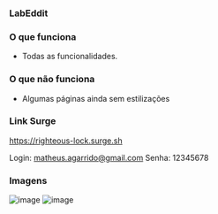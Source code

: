 ### LabEddit

### O que funciona
- Todas as funcionalidades.

### O que não funciona
- Algumas páginas ainda sem estilizações

### Link Surge 
https://righteous-lock.surge.sh

Login: matheus.agarrido@gmail.com
Senha: 12345678


### Imagens
![image](https://user-images.githubusercontent.com/60436191/123462985-58ca7600-d5c1-11eb-90e4-f01fb6fdf494.png)
![image](https://user-images.githubusercontent.com/60436191/123463025-6849bf00-d5c1-11eb-99de-34be6f0ae776.png)

